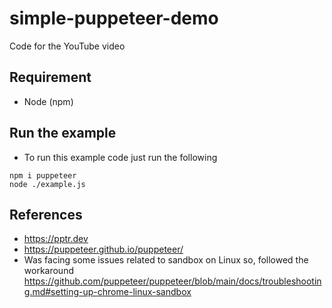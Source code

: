 # simple-puppeteer-demo
Code for the YouTube video 

## Requirement
- Node (npm)

## Run the example
- To run this example code just run the following
```
npm i puppeteer
node ./example.js
```

## References 
- https://pptr.dev
- https://puppeteer.github.io/puppeteer/
- Was facing some issues related to sandbox on Linux so, followed the workaround
 https://github.com/puppeteer/puppeteer/blob/main/docs/troubleshooting.md#setting-up-chrome-linux-sandbox
